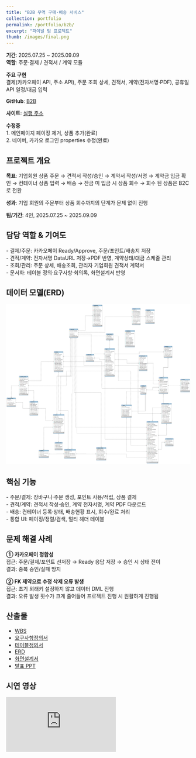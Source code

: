 ```yaml
---
title: "B2B 무역 구매·배송 서비스"
collection: portfolio
permalink: /portfolio/b2b/
excerpt: "파이널 팀 프로젝트"
thumb: /images/final.png
---
```


<section class="proj-meta card">
  <p><strong>기간</strong>: 2025.07.25 ~ 2025.09.09<br>
  <strong>역할</strong>: 주문·결제 / 견적서 / 계약 모듈</p>
  <p><strong>주요 구현</strong><br>
  결제(카카오페이 API, 주소 API), 주문 조회 상세, 견적서, 계약(전자서명·PDF), 공휴일 API 일정/대금 입력</p>
  <p><strong>GitHub</strong>:
    <a href="https://github.com/freestyle-y/final_project_b2b" target="_blank" rel="noopener">B2B</a>
  </p>
  <p><strong>사이트</strong>:
    <a href="http://3.37.37.185/" target="_blank" rel="noopener">실행 주소</a>
  </p>
  
  <p>
  	<strong>수정중</strong><br>
  	1. 메인페이지 페이징 제거, 상품 추가(완료)<br>
  	2. 네이버, 카카오 로그인 properties 수정(완료)
  </p>
</section>

## 프로젝트 개요
<div class="card">
  <p><strong>목표</strong>: 기업회원 상품 주문 → 견적서 작성/승인 → 계약서 작성/서명 → 계약금 입금 확인 → 컨테이너 상품 입력 → 배송 → 잔금 미 입금 시 상품 회수 → 회수 된 상품은 B2C로 전환</p>
  <p><strong>성과</strong>: 기업 회원의 주문부터 상품 회수까지의 단계가 문제 없이 진행</p>
  <p><strong>팀/기간</strong>: 4인, 2025.07.25 ~ 2025.09.09</p>
</div>

## 담당 역할 & 기여도
<div class="card">
- 결제/주문: 카카오페이 Ready/Approve, 주문/포인트/배송지 저장 <br>
- 견적/계약: 전자서명 DataURL 저장→PDF 반영, 계약상태/대금 스케줄 관리 <br>
- 조회/관리: 주문 상세, 배송조회, 관리자 기업회원 견적서 계약서 <br>
- 문서화: 테이블 정의·요구사항·회의록, 화면설계서 반영
</div>

## 데이터 모델(ERD)
<div class="card">
  <img src="/assets/docs/b2b/4. ERD_Y조(B2B 무역).png" alt="B2B ERD" loading="lazy">
</div>

## 핵심 기능
<div class="card">
- 주문/결제: 장바구니·주문 생성, 포인트 사용/적립, 상품 결제 <br>
- 견적/계약: 견적서 작성·승인, 계약 전자서명, 계약 PDF 다운로드 <br>
- 배송: 컨테이너 등록·상태, 배송현황 표시, 회수/완료 처리  <br>
- 통합 UI: 페이징/정렬/검색, 멀티 헤더 테이블
</div>

## 문제 해결 사례
<div class="card">
<p><strong>① 카카오페이 정합성</strong><br>
접근: 주문/결제/포인트 선저장 → Ready 응답 저장 → 승인 시 상태 전이<br>
결과: 중복 승인/실패 방지</p>

<p><strong>② FK 제약으로 수정 삭제 오류 발생</strong><br>
접근: 초기 외래키 설정하지 않고 데이터 DML 진행<br>
결과: 오류 발생 횟수가 크게 줄어들어 프로젝트 진행 시 원활하게 진행됨</p>
</div>

## 산출물
<div class="card doc-list">
  <ul>
    <li><a href="/assets/docs/b2b/1. WBS_Y조(B2B무역).xlsx">WBS</a></li>
    <li><a href="/assets/docs/b2b/2. 요구사항 정의서_Y조(B2B 무역).xlsx">요구사항정의서</a></li>
    <li><a href="/assets/docs/b2b/3. 테이블 정의서_Y조(B2B 무역).xlsx">테이블정의서</a></li>
    <li><a href="/assets/docs/b2b/4. ERD_Y조(B2B 무역).png" target="_blank">ERD</a></li>
    <li><a href="/assets/docs/b2b/5. 화면설계서_Y조(B2B 무역).pptx">화면설계서</a></li>
    <li><a href="/assets/docs/b2b/7. 발표 PPT_Y조(B2B 무역).pptx">발표 PPT</a></li>
  </ul>
</div>

## 시연 영상
<div class="video card">
  <iframe src="https://www.youtube.com/embed/USnFH2vjaoQ"
    title="B2B 프로젝트 시연영상"
    frameborder="0" allowfullscreen></iframe>
</div>

